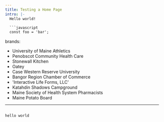```yaml
---
title: Testing a Home Page
intro: |-
  Hello world!

  ```javascript
  const foo = 'bar';
  ```
brands:
  - University of Maine Athletics
  - Penobscot Community Health Care
  - Stonewall Kitchen
  - Oatey
  - Case Western Reserve University
  - Bangor Region Chamber of Commerce
  - 'Interactive Life Forms, LLC'
  - Katahdin Shadows Campground
  - Maine Society of Health System Pharmacists
  - Maine Potato Board
---
```

hello world
